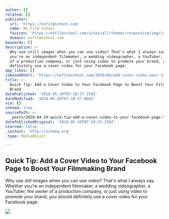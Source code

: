 ```yaml
---
author: []
related: []
publisher:
  url: 'https://nofilmschool.com'
  name: No Film School
  favicon: 'https://nofilmschool.com/sites/all/themes/responsive/img/icons/favicon.ico'
  domain: nofilmschool.com
keywords: []
description: >-
  Why use still images when you can use video? That's what I always say. Whether
  you're an independent filmmaker, a wedding videographer, a YouTuber, the owner
  of a production company, or just using video to promote your brand, you should
  definitely use a cover video for your Facebook page.
app_links: []
isBasedOnUrl: 'https://nofilmschool.com/2018/04/add-cover-video-your-facebook-page'
title: >-
  Quick Tip: Add a Cover Video to Your Facebook Page to Boost Your Filmmaking
  Brand
datePublished: '2018-05-20T07:10:37.259Z'
dateModified: '2018-05-20T07:10:37.088Z'
via: {}
inFeed: true
sourcePath: >-
  _posts/2018-04-24-quick-tip-add-a-cover-video-to-your-facebook-page-to-boost.md
datePublishedOriginal: '2018-05-20T07:10:37.259Z'
starred: false
_context: 'http://schema.org'
_type: MediaObject

---
```

<article style=""><h1>Quick Tip: Add a Cover Video to Your Facebook Page to Boost Your Filmmaking Brand</h1><p>Why use still images when you can use video? That's what I always say. Whether you're an independent filmmaker, a wedding videographer, a YouTuber, the owner of a production company, or just using video to promote your brand, you should definitely use a cover video for your Facebook page.</p><img src="https://nofilmschool.com/sites/default/files/styles/facebook/public/facebook_cover_video_featured_image.jpg?itok=7of_6LWX" /></article>